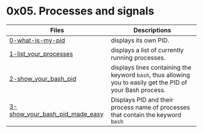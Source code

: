 # 0x05. Processes and signals

Files | Descriptions
----- | ------------
[0-what-is-my-pid](./0-what-is-my-pid) | displays its own PID.
[1-list_your_processes](./1-list_your_processes) | displays a list of currently running processes.
[2-show_your_bash_pid](./2-show_your_bash_pid) | displays lines containing the keyword `bash`, thus allowing you to easily get the PID of your Bash process.
[3-show_your_bash_pid_made_easy](./3-show_your_bash_pid_made_easy) | Displays PID and their process name of processes that contain the keyword `bash`
